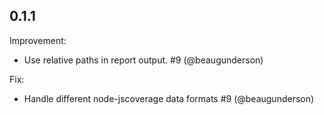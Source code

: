 ## 0.1.1

Improvement:

  - Use relative paths in report output. #9 (@beaugunderson)

Fix:

  - Handle different node-jscoverage data formats #9 (@beaugunderson)
